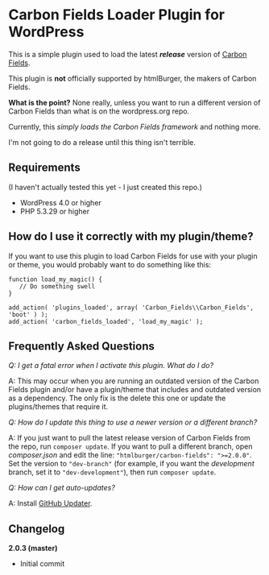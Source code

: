# Carbon Fields Loader Plugin for WordPress

This is a simple plugin used to load the latest **_release_** version of [Carbon Fields](http://carbonfields.net/).

This plugin is **not** officially supported by htmlBurger, the makers of Carbon Fields.

**What is the point?** None really, unless you want to run a different version of Carbon Fields than what is on the wordpress.org repo.

Currently, this *simply loads the Carbon Fields framework* and nothing more.

I'm not going to do a release until this thing isn't terrible.

## Requirements

(I haven't actually tested this yet - I just created this repo.)

* WordPress 4.0 or higher
* PHP 5.3.29 or higher

## How do I use it correctly with my plugin/theme?

If you want to use this plugin to load Carbon Fields for use with your plugin or theme, you would probably want to do something like this:

```
function load_my_magic() {
   // Do something swell
}

add_action( 'plugins_loaded', array( 'Carbon_Fields\\Carbon_Fields', 'boot' ) );
add_action( 'carbon_fields_loaded', 'load_my_magic' );
```

## Frequently Asked Questions

*Q: I get a fatal error when I activate this plugin. What do I do?*

A: This may occur when you are running an outdated version of the Carbon Fields plugin and/or have a plugin/theme that includes and outdated version as a dependency. The only fix is the delete this one or update the plugins/themes that require it.

*Q: How do I update this thing to use a newer version or a different branch?*

A: If you just want to pull the latest release version of Carbon Fields from the repo, run `composer update`. If you want to pull a different branch, open *composer.json* and edit the line: `"htmlburger/carbon-fields": ">=2.0.0"`. Set the version to `"dev-branch"` (for example, if you want the *development* branch, set it to `"dev-development"`), then run `composer update`.

*Q: How can I get auto-updates?*

A: Install [GitHub Updater](https://github.com/afragen/github-updater).

## Changelog

**2.0.3 (master)**
* Initial commit
